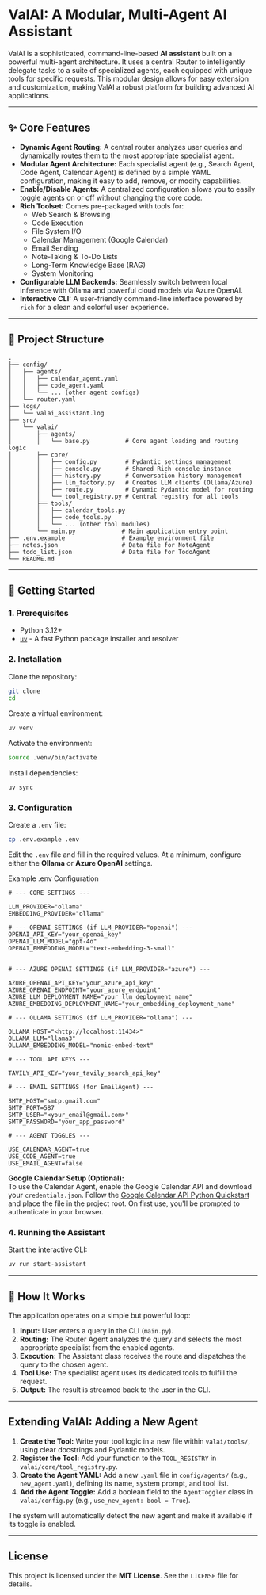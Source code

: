 # ValAI: A Modular, Multi-Agent AI Assistant

ValAI is a sophisticated, command-line-based **AI assistant** built on a powerful multi-agent architecture. It uses a central Router to intelligently delegate tasks to a suite of specialized agents, each equipped with unique tools for specific requests. This modular design allows for easy extension and customization, making ValAI a robust platform for building advanced AI applications.

---

## ✨ Core Features

- **Dynamic Agent Routing:** A central router analyzes user queries and dynamically routes them to the most appropriate specialist agent.
- **Modular Agent Architecture:** Each specialist agent (e.g., Search Agent, Code Agent, Calendar Agent) is defined by a simple YAML configuration, making it easy to add, remove, or modify capabilities.
- **Enable/Disable Agents:** A centralized configuration allows you to easily toggle agents on or off without changing the core code.
- **Rich Toolset:** Comes pre-packaged with tools for:
  - Web Search & Browsing
  - Code Execution
  - File System I/O
  - Calendar Management (Google Calendar)
  - Email Sending
  - Note-Taking & To-Do Lists
  - Long-Term Knowledge Base (RAG)
  - System Monitoring
- **Configurable LLM Backends:** Seamlessly switch between local inference with Ollama and powerful cloud models via Azure OpenAI.
- **Interactive CLI:** A user-friendly command-line interface powered by `rich` for a clean and colorful user experience.

---

## 📂 Project Structure

```ascii
.
├── config/
│   ├── agents/
│   │   ├── calendar_agent.yaml
│   │   ├── code_agent.yaml
│   │   └── ... (other agent configs)
│   └── router.yaml
├── logs/
│   └── valai_assistant.log
├── src/
│   └── valai/
│       ├── agents/
│       │   └── base.py          # Core agent loading and routing logic
│       ├── core/
│       │   ├── config.py        # Pydantic settings management
│       │   ├── console.py       # Shared Rich console instance
│       │   ├── history.py       # Conversation history management
│       │   ├── llm_factory.py   # Creates LLM clients (Ollama/Azure)
│       │   ├── route.py         # Dynamic Pydantic model for routing
│       │   └── tool_registry.py # Central registry for all tools
│       ├── tools/
│       │   ├── calendar_tools.py
│       │   ├── code_tools.py
│       │   └── ... (other tool modules)
│       └── main.py             # Main application entry point
├── .env.example                # Example environment file
├── notes.json                  # Data file for NoteAgent
├── todo_list.json              # Data file for TodoAgent
└── README.md
```

---

## 🚀 Getting Started

### 1. Prerequisites

- Python 3.12+
- [`uv`](https://github.com/astral-sh/uv) - A fast Python package installer and resolver

### 2. Installation

Clone the repository:

```bash
git clone
cd

```

Create a virtual environment:

```bash
uv venv
```

Activate the environment:

```bash
source .venv/bin/activate

```

Install dependencies:

```bash
uv sync
```

### 3. Configuration

Create a `.env` file:

```bash
cp .env.example .env

```

Edit the `.env` file and fill in the required values. At a minimum, configure either the **Ollama** or **Azure OpenAI** settings.

Example .env Configuration

```text
# --- CORE SETTINGS ---

LLM_PROVIDER="ollama"
EMBEDDING_PROVIDER="ollama"

# --- OPENAI SETTINGS (if LLM_PROVIDER="openai") ---
OPENAI_API_KEY="your_openai_key"
OPENAI_LLM_MODEL="gpt-4o"
OPENAI_EMBEDDING_MODEL="text-embedding-3-small"


# --- AZURE OPENAI SETTINGS (if LLM_PROVIDER="azure") ---

AZURE_OPENAI_API_KEY="your_azure_api_key"
AZURE_OPENAI_ENDPOINT="your_azure_endpoint"
AZURE_LLM_DEPLOYMENT_NAME="your_llm_deployment_name"
AZURE_EMBEDDING_DEPLOYMENT_NAME="your_embedding_deployment_name"

# --- OLLAMA SETTINGS (if LLM_PROVIDER="ollama") ---

OLLAMA_HOST="<http://localhost:11434>"
OLLAMA_LLM="llama3"
OLLAMA_EMBEDDING_MODEL="nomic-embed-text"

# --- TOOL API KEYS ---

TAVILY_API_KEY="your_tavily_search_api_key"

# --- EMAIL SETTINGS (for EmailAgent) ---

SMTP_HOST="smtp.gmail.com"
SMTP_PORT=587
SMTP_USER="<your_email@gmail.com>"
SMTP_PASSWORD="your_app_password"

# --- AGENT TOGGLES ---

USE_CALENDAR_AGENT=true
USE_CODE_AGENT=true
USE_EMAIL_AGENT=false
```

**Google Calendar Setup (Optional):**  
To use the Calendar Agent, enable the Google Calendar API and download your `credentials.json`. Follow the [Google Calendar API Python Quickstart](https://developers.google.com/calendar/api/quickstart/python) and place the file in the project root. On first use, you'll be prompted to authenticate in your browser.

### 4. Running the Assistant

Start the interactive CLI:

```bash
uv run start-assistant

```

---

## 🔧 How It Works

The application operates on a simple but powerful loop:

1. **Input:** User enters a query in the CLI (`main.py`).
2. **Routing:** The Router Agent analyzes the query and selects the most appropriate specialist from the enabled agents.
3. **Execution:** The Assistant class receives the route and dispatches the query to the chosen agent.
4. **Tool Use:** The specialist agent uses its dedicated tools to fulfill the request.
5. **Output:** The result is streamed back to the user in the CLI.

---

## Extending ValAI: Adding a New Agent

1. **Create the Tool:** Write your tool logic in a new file within `valai/tools/`, using clear docstrings and Pydantic models.
2. **Register the Tool:** Add your function to the `TOOL_REGISTRY` in `valai/core/tool_registry.py`.
3. **Create the Agent YAML:** Add a new `.yaml` file in `config/agents/` (e.g., `new_agent.yaml`), defining its name, system prompt, and tool list.
4. **Add the Agent Toggle:** Add a boolean field to the `AgentToggler` class in `valai/config.py` (e.g., `use_new_agent: bool = True`).

The system will automatically detect the new agent and make it available if its toggle is enabled.

---

## License

This project is licensed under the **MIT License**. See the `LICENSE` file for details.
